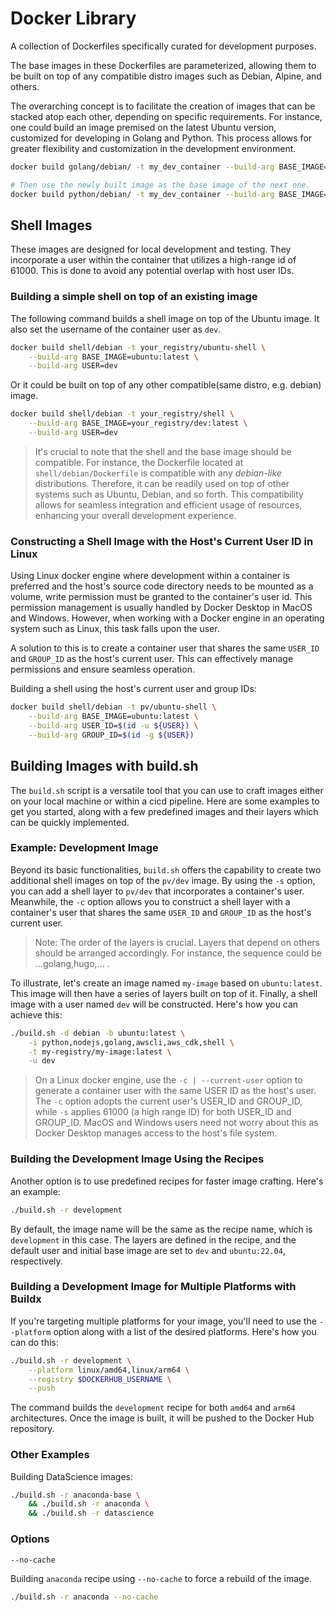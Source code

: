 # Docker Library

A collection of Dockerfiles specifically curated for development purposes.

The base images in these Dockerfiles are parameterized, allowing them to be built on top of any compatible distro images such as Debian, Alpine, and others.

The overarching concept is to facilitate the creation of images that can be stacked atop each other, depending on specific requirements. For instance, one could build an image premised on the latest Ubuntu version, customized for developing in Golang and Python. This process allows for greater flexibility and customization in the development environment.

```sh
docker build golang/debian/ -t my_dev_container --build-arg BASE_IMAGE=ubuntu:latest

# Then use the newly built image as the base image of the next one.
docker build python/debian/ -t my_dev_container --build-arg BASE_IMAGE=my_dev_container
```

## Shell Images

These images are designed for local development and testing. They incorporate a user within the container that utilizes a high-range id of 61000. This is done to avoid any potential overlap with host user IDs.

### Building a simple shell on top of an existing image
The following command builds a shell image on top of the Ubuntu image. It also set the username of the container user as `dev`.
```sh
docker build shell/debian -t your_registry/ubuntu-shell \
    --build-arg BASE_IMAGE=ubuntu:latest \
    --build-arg USER=dev
```
Or it could be built on top of any other compatible(same distro, e.g. debian) image.
```sh
docker build shell/debian -t your_registry/shell \
    --build-arg BASE_IMAGE=your_registry/dev:latest \
    --build-arg USER=dev
```
>It's crucial to note that the shell and the base image should be compatible. For instance, the Dockerfile located at `shell/debian/Dockerfile` is compatible with any *debian-like* distributions. Therefore, it can be readily used on top of other systems such as Ubuntu, Debian, and so forth. This compatibility allows for seamless integration and efficient usage of resources, enhancing your overall development experience.

### Constructing a Shell Image with the Host's Current User ID in Linux
Using Linux docker engine where development within a container is preferred and the host's source code directory needs to be mounted as a volume, write permission must be granted to the container's user id. This permission management is usually handled by Docker Desktop in MacOS and Windows. However, when working with a Docker engine in an operating system such as Linux, this task falls upon the user.

A solution to this is to create a container user that shares the same `USER_ID` and `GROUP_ID` as the host's current user. This can effectively manage permissions and ensure seamless operation.

Building a shell using the host's current user and group IDs:

```sh
docker build shell/debian -t pv/ubuntu-shell \
    --build-arg BASE_IMAGE=ubuntu:latest \
    --build-arg USER_ID=$(id -u ${USER}) \
    --build-arg GROUP_ID=$(id -g ${USER})
```
## Building Images with build.sh
The `build.sh` script is a versatile tool that you can use to craft images either on your local machine or within a cicd pipeline. Here are some examples to get you started, along with a few predefined images and their layers which can be quickly implemented.

### Example: Development Image
Beyond its basic functionalities, `build.sh` offers the capability to create two additional shell images on top of the `pv/dev` image. By using the `-s` option, you can add a shell layer to `pv/dev` that incorporates a container's user. Meanwhile, the `-c` option allows you to construct a shell layer with a container's user that shares the same `USER_ID` and `GROUP_ID` as the host's current user.

> Note: The order of the layers is crucial. Layers that depend on others should be arranged accordingly. For instance, the sequence could be ...golang,hugo,... .

To illustrate, let's create an image named `my-image` based on `ubuntu:latest`. This image will then have a series of layers built on top of it. Finally, a shell image with a user named `dev` will be constructed. Here's how you can achieve this:

```sh
./build.sh -d debian -b ubuntu:latest \
    -i python,nodejs,golang,awscli,aws_cdk,shell \
    -t my-registry/my-image:latest \
    -u dev
```

> On a Linux docker engine, use the `-c | --current-user` option to generate a container user with the same USER ID as the host's user. The `-c` option adopts the current user's USER_ID and GROUP_ID, while `-s` applies 61000 (a high range ID) for both USER_ID and GROUP_ID. MacOS and Windows users need not worry about this as Docker Desktop manages access to the host's file system.

### Building the Development Image Using the Recipes
Another option is to use predefined recipes for faster image crafting. Here's an example:

```sh
./build.sh -r development
```
By default, the image name will be the same as the recipe name, which is `development` in this case. The layers are defined in the recipe, and the default user and initial base image are set to `dev` and `ubuntu:22.04`, respectively.

### Building a Development Image for Multiple Platforms with Buildx
If you're targeting multiple platforms for your image, you'll need to use the `--platform` option along with a list of the desired platforms. Here's how you can do this:

```sh
./build.sh -r development \
    --platform linux/amd64,linux/arm64 \
    --registry $DOCKERHUB_USERNAME \
    --push
```
The command builds the `development` recipe for both `amd64` and `arm64` architectures. Once the image is built, it will be pushed to the Docker Hub repository.

### Other Examples
Building DataScience images:
```sh
./build.sh -r anaconda-base \
    && ./build.sh -r anaconda \
    && ./build.sh -r datascience
```

### Options
`--no-cache`

Building `anaconda` recipe using `--no-cache` to force a rebuild of the image.
```sh
./build.sh -r anaconda --no-cache
```